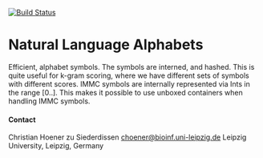 [![Build Status](https://travis-ci.org/choener/NaturalLanguageAlphabets.svg?branch=master)](https://travis-ci.org/choener/NaturalLanguageAlphabets)

# Natural Language Alphabets

Efficient, alphabet symbols. The symbols are interned, and hashed. This is
quite useful for k-gram scoring, where we have different sets of symbols with
different scores. IMMC symbols are internally represented via Ints in the range
[0..]. This makes it possible to use unboxed containers when handling IMMC
symbols.



#### Contact

Christian Hoener zu Siederdissen
choener@bioinf.uni-leipzig.de
Leipzig University, Leipzig, Germany

